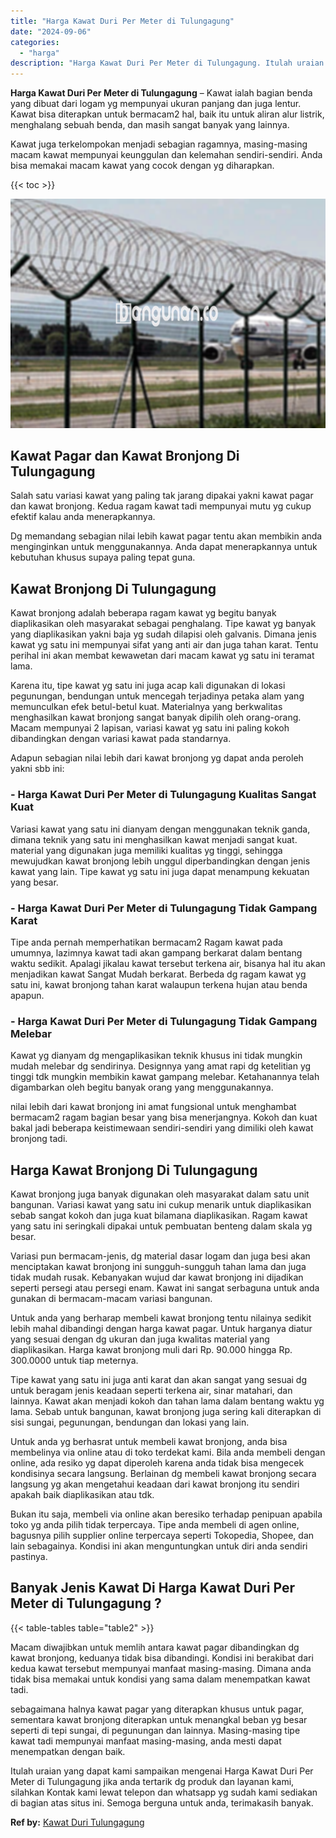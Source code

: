 ```yaml
---
title: "Harga Kawat Duri Per Meter di Tulungagung"
date: "2024-09-06"
categories: 
  - "harga"
description: "Harga Kawat Duri Per Meter di Tulungagung. Itulah uraian yang dapat kami sampaikan mengenai Harga Kawat Duri Per Meter di Tulungagung jika anda tertarik dg p..."
---
```


**Harga Kawat Duri Per Meter di Tulungagung** – Kawat ialah bagian benda yang dibuat dari logam yg mempunyai ukuran panjang dan juga lentur. Kawat bisa diterapkan untuk bermacam2 hal, baik itu untuk aliran alur listrik, menghalang sebuah benda, dan masih sangat banyak yang lainnya.

Kawat juga terkelompokan menjadi sebagian ragamnya, masing-masing macam kawat mempunyai keunggulan dan kelemahan sendiri-sendiri. Anda bisa memakai macam kawat yang cocok dengan yg diharapkan.

{{< toc >}}

![Harga Kawat Duri Per Meter di Tulungagung](/images/jual-kawat-murah35.png)

## Kawat Pagar dan Kawat Bronjong Di Tulungagung

Salah satu variasi kawat yang paling tak jarang dipakai yakni kawat pagar dan kawat bronjong. Kedua ragam kawat tadi mempunyai mutu yg cukup efektif kalau anda menerapkannya.

Dg memandang sebagian nilai lebih kawat pagar tentu akan membikin anda menginginkan untuk menggunakannya. Anda dapat menerapkannya untuk kebutuhan khusus supaya paling tepat guna.

## Kawat Bronjong Di Tulungagung

Kawat bronjong adalah beberapa ragam kawat yg begitu banyak diaplikasikan oleh masyarakat sebagai penghalang. Tipe kawat yg banyak yang diaplikasikan yakni baja yg sudah dilapisi oleh galvanis. Dimana jenis kawat yg satu ini mempunyai sifat yang anti air dan juga tahan karat. Tentu perihal ini akan membat kewawetan dari macam kawat yg satu ini teramat lama.

Karena itu, tipe kawat yg satu ini juga acap kali digunakan di lokasi pegunungan, bendungan untuk mencegah terjadinya petaka alam yang memunculkan efek betul-betul kuat. Materialnya yang berkwalitas menghasilkan kawat bronjong sangat banyak dipilih oleh orang-orang. Macam mempunyai 2 lapisan, variasi kawat yg satu ini paling kokoh dibandingkan dengan variasi kawat pada standarnya.

Adapun sebagian nilai lebih dari kawat bronjong yg dapat anda peroleh yakni sbb ini:

### \- Harga Kawat Duri Per Meter di Tulungagung Kualitas Sangat Kuat

Variasi kawat yang satu ini dianyam dengan menggunakan teknik ganda, dimana teknik yang satu ini menghasilkan kawat menjadi sangat kuat. material yang digunakan juga memiliki kualitas yg tinggi, sehingga mewujudkan kawat bronjong lebih unggul diperbandingkan dengan jenis kawat yang lain. Tipe kawat yg satu ini juga dapat menampung kekuatan yang besar.

### \- Harga Kawat Duri Per Meter di Tulungagung Tidak Gampang Karat

Tipe anda pernah memperhatikan bermacam2 Ragam kawat pada umumnya, lazimnya kawat tadi akan gampang berkarat dalam bentang waktu sedikit. Apalagi jikalau kawat tersebut terkena air, bisanya hal itu akan menjadikan kawat Sangat Mudah berkarat. Berbeda dg ragam kawat yg satu ini, kawat bronjong tahan karat walaupun terkena hujan atau benda apapun.

### \- Harga Kawat Duri Per Meter di Tulungagung Tidak Gampang Melebar

Kawat yg dianyam dg mengaplikasikan teknik khusus ini tidak mungkin mudah melebar dg sendirinya. Designnya yang amat rapi dg ketelitian yg tinggi tdk mungkin membikin kawat gampang melebar. Ketahanannya telah digambarkan oleh begitu banyak orang yang menggunakannya.

nilai lebih dari kawat bronjong ini amat fungsional untuk menghambat bermacam2 ragam bagian besar yang bisa menerjangnya. Kokoh dan kuat bakal jadi beberapa keistimewaan sendiri-sendiri yang dimiliki oleh kawat bronjong tadi.

## Harga Kawat Bronjong Di Tulungagung

Kawat bronjong juga banyak digunakan oleh masyarakat dalam satu unit bangunan. Variasi kawat yang satu ini cukup menarik untuk diaplikasikan sebab sangat kokoh dan juga kuat bilamana diaplikasikan. Ragam kawat yang satu ini seringkali dipakai untuk pembuatan benteng dalam skala yg besar.

Variasi pun bermacam-jenis, dg material dasar logam dan juga besi akan menciptakan kawat bronjong ini sungguh-sungguh tahan lama dan juga tidak mudah rusak. Kebanyakan wujud dar kawat bronjong ini dijadikan seperti persegi atau persegi enam. Kawat ini sangat serbaguna untuk anda gunakan di bermacam-macam variasi bangunan.

Untuk anda yang berharap membeli kawat bronjong tentu nilainya sedikit lebih mahal dibandingi dengan harga kawat pagar. Untuk harganya diatur yang sesuai dengan dg ukuran dan juga kwalitas material yang diaplikasikan. Harga kawat bronjong muli dari Rp. 90.000 hingga Rp. 300.0000 untuk tiap meternya.

Tipe kawat yang satu ini juga anti karat dan akan sangat yang sesuai dg untuk beragam jenis keadaan seperti terkena air, sinar matahari, dan lainnya. Kawat akan menjadi kokoh dan tahan lama dalam bentang waktu yg lama. Sebab untuk bangunan, kawat bronjong juga sering kali diterapkan di sisi sungai, pegunungan, bendungan dan lokasi yang lain.

Untuk anda yg berhasrat untuk membeli kawat bronjong, anda bisa membelinya via online atau di toko terdekat kami. Bila anda membeli dengan online, ada resiko yg dapat diperoleh karena anda tidak bisa mengecek kondisinya secara langsung. Berlainan dg membeli kawat bronjong secara langsung yg akan mengetahui keadaan dari kawat bronjong itu sendiri apakah baik diaplikasikan atau tdk.

Bukan itu saja, membeli via online akan beresiko terhadap penipuan apabila toko yg anda pilih tidak terpercaya. Tipe anda membeli di agen online, bagusnya pilih supplier online terpercaya seperti Tokopedia, Shopee, dan lain sebagainya. Kondisi ini akan menguntungkan untuk diri anda sendiri pastinya.

## Banyak Jenis Kawat Di Harga Kawat Duri Per Meter di Tulungagung ?

{{< table-tables table="table2" >}}

Macam diwajibkan untuk memlih antara kawat pagar dibandingkan dg kawat bronjong, keduanya tidak bisa dibandingi. Kondisi ini berakibat dari kedua kawat tersebut mempunyai manfaat masing-masing. Dimana anda tidak bisa memakai untuk kondisi yang sama dalam menempatkan kawat tadi.

sebagaimana halnya kawat pagar yang diterapkan khusus untuk pagar, sementara kawat bronjong diterapkan untuk menangkal beban yg besar seperti di tepi sungai, di pegunungan dan lainnya. Masing-masing tipe kawat tadi mempunyai manfaat masing-masing, anda mesti dapat menempatkan dengan baik.

Itulah uraian yang dapat kami sampaikan mengenai Harga Kawat Duri Per Meter di Tulungagung jika anda tertarik dg produk dan layanan kami, silahkan Kontak kami lewat telepon dan whatsapp yg sudah kami sediakan di bagian atas situs ini. Semoga berguna untuk anda, terimakasih banyak.

**Ref by:** [Kawat Duri Tulungagung](https://id.wikipedia.org/wiki/Kawat)

